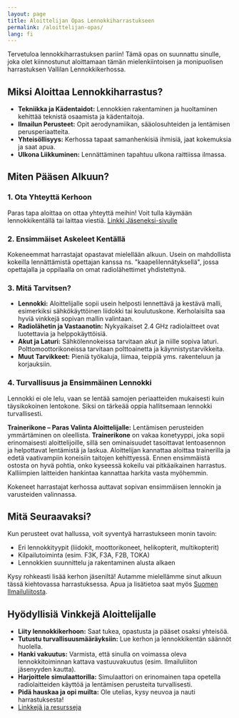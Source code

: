 ```yaml
---
layout: page
title: Aloittelijan Opas Lennokkiharrastukseen
permalink: /aloittelijan-opas/
lang: fi
---
```



Tervetuloa lennokkiharrastuksen pariin! Tämä opas on suunnattu sinulle, joka olet kiinnostunut aloittamaan tämän mielenkiintoisen ja monipuolisen harrastuksen Vallilan Lennokkikerhossa.

## Miksi Aloittaa Lennokkiharrastus?

* **Tekniikka ja Kädentaidot:** Lennokkien rakentaminen ja huoltaminen kehittää teknistä osaamista ja kädentaitoja.
* **Ilmailun Perusteet:** Opit aerodynamiikan, sääolosuhteiden ja lentämisen perusperiaatteita.
* **Yhteisöllisyys:** Kerhossa tapaat samanhenkisiä ihmisiä, jaat kokemuksia ja saat apua.
* **Ulkona Liikkuminen:** Lennättäminen tapahtuu ulkona raittiissa ilmassa.

## Miten Pääsen Alkuun?

### 1. Ota Yhteyttä Kerhoon

Paras tapa aloittaa on ottaa yhteyttä meihin! Voit tulla käymään lennokkikentällä tai laittaa viestiä. [Linkki Jäseneksi-sivulle](/jäseneksi/)

### 2. Ensimmäiset Askeleet Kentällä

Kokeneemmat harrastajat opastavat mielellään alkuun. Usein on mahdollista kokeilla lennättämistä opettajan kanssa ns. "kaapelilennätyksellä", jossa opettajalla ja oppilaalla on omat radiolähettimet yhdistettynä.

### 3. Mitä Tarvitsen?

* **Lennokki:** Aloittelijalle sopii usein helposti lennettävä ja kestävä malli, esimerkiksi sähkökäyttöinen liidokki tai koulutuskone. Kerholaisilta saa hyviä vinkkejä sopivan mallin valintaan.
* **Radiolähetin ja Vastaanotin:** Nykyaikaiset 2.4 GHz radiolaitteet ovat luotettavia ja helppokäyttöisiä.
* **Akut ja Laturi:** Sähkölennokeissa tarvitaan akut ja niille sopiva laturi. Polttomoottorikoneissa tarvitaan polttoainetta ja käynnistystarvikkeita.
* **Muut Tarvikkeet:** Pieniä työkaluja, liimaa, teippiä yms. rakenteluun ja korjauksiin.

### 4. Turvallisuus ja Ensimmäinen Lennokki

Lennokki ei ole lelu, vaan se lentää samojen periaatteiden mukaisesti kuin täysikokoinen lentokone. Siksi on tärkeää oppia hallitsemaan lennokki turvallisesti.

**Trainerikone – Paras Valinta Aloittelijalle:**
Lentämisen perusteiden ymmärtäminen on oleellista. **Trainerikone** on vakaa konetyyppi, joka sopii erinomaisesti aloittelijoille, sillä sen ominaisuudet tasoittavat lentoasennon ja helpottavat lentämistä ja laskua. Aloittelijan kannattaa aloittaa trainerilla ja edetä vaativampiin koneisiin taitojen kehittyessä. Ennen ensimmäistä ostosta on hyvä pohtia, onko kyseessä kokeilu vai pitkäaikainen harrastus. Kalliimpien laitteiden hankintaa kannattaa harkita vasta myöhemmin.

Kokeneet harrastajat kerhossa auttavat sopivan ensimmäisen lennokin ja varusteiden valinnassa.

## Mitä Seuraavaksi?

Kun perusteet ovat hallussa, voit syventyä harrastukseen monin tavoin:

* Eri lennokkityypit (liidokit, moottorikoneet, helikopterit, multikopterit)
* Kilpailutoiminta (esim. F3K, F3A, F2B, TOKA)
* Lennokkien suunnittelu ja rakentaminen alusta alkaen

Kysy rohkeasti lisää kerhon jäseniltä! Autamme mielellämme sinut alkuun tässä kiehtovassa harrastuksessa. Apua ja lisätietoa saat myös [Suomen Ilmailuliitosta](https://www.ilmailuliitto.fi/).

## Hyödyllisiä Vinkkejä Aloittelijalle

* **Liity lennokkikerhoon:** Saat tukea, opastusta ja pääset osaksi yhteisöä.
* **Tutustu turvallisuusmääräyksiin:** Lue kerhon ja lennokkikentän säännöt huolella.
* **Hanki vakuutus:** Varmista, että sinulla on voimassa oleva lennokkitoiminnan kattava vastuuvakuutus (esim. Ilmailuliiton jäsenyyden kautta).
* **Harjoittele simulaattorilla:** Simulaattori on erinomainen tapa opetella radiolaitteiden käyttöä ja lentämisen perusteita turvallisesti.
* **Pidä hauskaa ja opi muilta:** Ole utelias, kysy neuvoa ja nauti harrastuksesta!
* [Linkkejä ja resursseja](/resurssit/)
